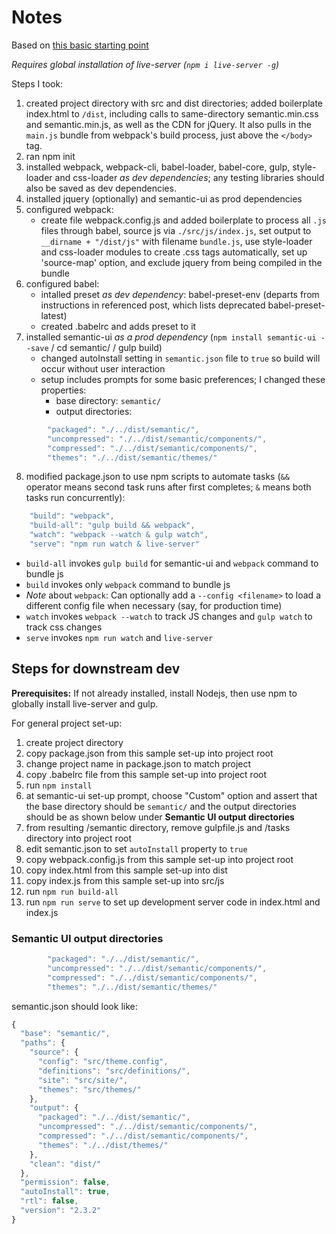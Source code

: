 # Notes

Based on [this basic starting point](https://italonascimento.github.io/configuring-a-basic-environment-for-javascript-development/)

_Requires global installation of live-server (`npm i live-server -g`)_

Steps I took:

1.  created project directory with src and dist directories; added boilerplate index.html to `/dist`, including calls to same-directory semantic.min.css and semantic.min.js, as well as the CDN for jQuery. It also pulls in the `main.js` bundle from webpack's build process, just above the `</body>` tag.
2.  ran npm init
3.  installed webpack, webpack-cli, babel-loader, babel-core, gulp, style-loader and css-loader _as dev dependencies_; any testing libraries should also be saved as dev dependencies.
4.  installed jquery (optionally) and semantic-ui as prod dependencies
5.  configured webpack:
    - create file webpack.config.js and added boilerplate to process all `.js` files through babel, source js via `./src/js/index.js`, set output to `__dirname + "/dist/js"` with filename `bundle.js`, use style-loader and css-loader modules to create .css tags automatically, set up 'source-map' option, and exclude jquery from being compiled in the bundle
6.  configured babel:
    - intalled preset _as dev dependency_: babel-preset-env (departs from instructions in referenced post, which lists deprecated babel-preset-latest)
    - created .babelrc and adds preset to it
7.  installed semantic-ui _as a prod dependency_ (`npm install semantic-ui --save` / cd semantic/ / gulp build)
    - changed autoInstall setting in `semantic.json` file to `true` so build will occur without user interaction
    - setup includes prompts for some basic preferences; I changed these properties:
      - base directory: `semantic/`
      - output directories:

```javascript
        "packaged": "./../dist/semantic/",
        "uncompressed": "./../dist/semantic/components/",
        "compressed": "./../dist/semantic/components/",
        "themes": "./../dist/semantic/themes/"
```

8.  modified package.json to use npm scripts to automate tasks (`&&` operator means second task runs after first completes; `&` means both tasks run concurrently):

```javascript
    "build": "webpack",
    "build-all": "gulp build && webpack",
    "watch": "webpack --watch & gulp watch",
    "serve": "npm run watch & live-server"
```

- `build-all` invokes `gulp build` for semantic-ui and `webpack` command to bundle js
- `build` invokes only `webpack` command to bundle js
- _Note_ about `webpack`: Can optionally add a `--config <filename>` to load a different config file when necessary (say, for production time)
- `watch` invokes `webpack --watch` to track JS changes and `gulp watch` to track css changes
- `serve` invokes `npm run watch` and `live-server`

## Steps for downstream dev

**Prerequisites:** If not already installed, install Nodejs, then use npm to globally install live-server and gulp.

For general project set-up:

1.  create project directory
2.  copy package.json from this sample set-up into project root
3.  change project name in package.json to match project
4.  copy .babelrc file from this sample set-up into project root
5.  run `npm install`
6.  at semantic-ui set-up prompt, choose "Custom" option and assert that the base directory should be `semantic/` and the output directories should be as shown below under **Semantic UI output directories**
7.  from resulting /semantic directory, remove gulpfile.js and /tasks directory into project root
8.  edit semantic.json to set `autoInstall` property to `true`
9.  copy webpack.config.js from this sample set-up into project root
10. copy index.html from this sample set-up into dist
11. copy index.js from this sample set-up into src/js
12. run `npm run build-all`
13. run `npm run serve` to set up development server
    code in index.html and index.js

### Semantic UI output directories

```javascript
        "packaged": "./../dist/semantic/",
        "uncompressed": "./../dist/semantic/components/",
        "compressed": "./../dist/semantic/components/",
        "themes": "./../dist/semantic/themes/"
```

semantic.json should look like:

```javascript
{
  "base": "semantic/",
  "paths": {
    "source": {
      "config": "src/theme.config",
      "definitions": "src/definitions/",
      "site": "src/site/",
      "themes": "src/themes/"
    },
    "output": {
      "packaged": "./../dist/semantic/",
      "uncompressed": "./../dist/semantic/components/",
      "compressed": "./../dist/semantic/components/",
      "themes": "./../dist/themes/"
    },
    "clean": "dist/"
  },
  "permission": false,
  "autoInstall": true,
  "rtl": false,
  "version": "2.3.2"
}
```
